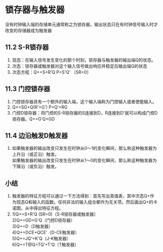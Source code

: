 # 锁存器与触发器
没有时钟输入端的存储单元通常称之为锁存器，输出状态只在有时钟信号输入时才改变的存储器成为触发器  
## 11.2 S-R锁存器
1. 现态：在输入信号发生变化的那个时刻，锁存器与触发器的输出端Q的状态。  
2. 次态：锁存器或触发器对这个输入信号做出响应并稳定后输出端Q的状态
3. 次态方程：Q+=S+R'Q  P=S'Q'    （SR=0）
## 11.3 门控锁存器
1. 门控锁存器具有一个额外的输入端，这个输入端称为门控输入或者使能输入。
2. Q+=SG+Q(R'+G')   P=Q'+RG
3. 门控D锁存器：将门控的S-R锁存器的S连接到D，R连接到D'就可以构成门控D锁存器。Q+=G‘Q+GD
## 11.4 边沿触发D触发器
1.  如果触发器的输出改变只发生在时钟从0～1的变化瞬间，那么称这种触发器为上升沿（或正沿）触发。  
    如果触发器的输出改变只发生在时钟从1～0的变化瞬间，那么称这种触发器为下降沿（或负沿）触发。

## 小结
1. 触发器的特征方程可以通过一下方法得到：首先写出真值表，其中次态Q+作为现态Q和输入的函数。任何非法的输入组合都作为无关项。然后画出Q+的卡诺图，从中得出特征方程。  
2.  1)Q+=S+R'Q (SR=0)（S-R锁存器或触发器）  
    2)Q+=GD+G'Q（门控D锁存器）  
    3)Q+=D（D触发器）  
    4)Q+=D*CE+Q*CE'（D-CE触发器）  
    5)Q+=JQ'+K'Q（J-K触发器）  
    6)Q+=T@Q=TQ'+T'Q（T触发器）
